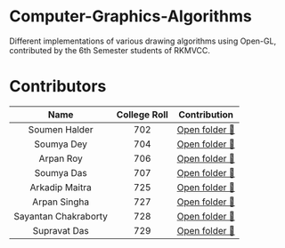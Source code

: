 # Computer-Graphics-Algorithms
Different implementations of various drawing algorithms using Open-GL, contributed by the 6th Semester students of RKMVCC.

# Contributors
|Name|College Roll|Contribution|
| :---: | :---: | :---: |
|Soumen Halder|702|[Open folder 📂](https://github.com/CS-dept-Vivekananda-Centenary-College/Computer-Graphics-Algorithms/tree/main/Soumen-Halder%5B702%5D)|
|Soumya Dey|704|[Open folder 📂](https://github.com/CS-dept-Vivekananda-Centenary-College/Computer-Graphics-Algorithms/tree/main/Soumya-DEY%5B704%5D)|
|Arpan Roy|706|[Open folder 📂](https://github.com/CS-dept-Vivekananda-Centenary-College/Computer-Graphics-Algorithms/tree/main/Arpan%20Roy%20(706))|
|Soumya Das|707|[Open folder 📂](https://github.com/CS-dept-Vivekananda-Centenary-College/Computer-Graphics-Algorithms/tree/main/Soumya-Das-%5B707%5D)|
|Arkadip Maitra|725|[Open folder 📂](https://github.com/CS-dept-Vivekananda-Centenary-College/Computer-Graphics-Algorithms/tree/main/Arkadip-Maitra%5B725%5D)|
|Arpan Singha|727|[Open folder 📂](https://github.com/CS-dept-Vivekananda-Centenary-College/Computer-Graphics-Algorithms/tree/main/Arpan%20Singha%20727)
|Sayantan Chakraborty|728|[Open folder 📂](https://github.com/CS-dept-Vivekananda-Centenary-College/Computer-Graphics-Algorithms/tree/main/Sayantan(728))
|Supravat Das|729|[Open folder 📂](https://github.com/CS-dept-Vivekananda-Centenary-College/Computer-Graphics-Algorithms/tree/main/Supravat-Das%5B729%5D)